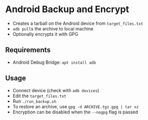 Android Backup and Encrypt
==========================
* Creates a tarball on the Android device from `target_files.txt`
* `adb pull`s the archive to local machine
* Optionally encrypts it with GPG

Requirements
------------
* Android Debug Bridge: `apt install adb`

Usage
-----
* Connect device (check with `adb devices`)
* Edit the `target_files.txt`
* Run `./run_backup.sh`
* To restore an archive, use `gpg -d ARCHIVE.tgz.gpg | tar xz`
* Encryption can be disabled when the `--nogpg` flag is passed

